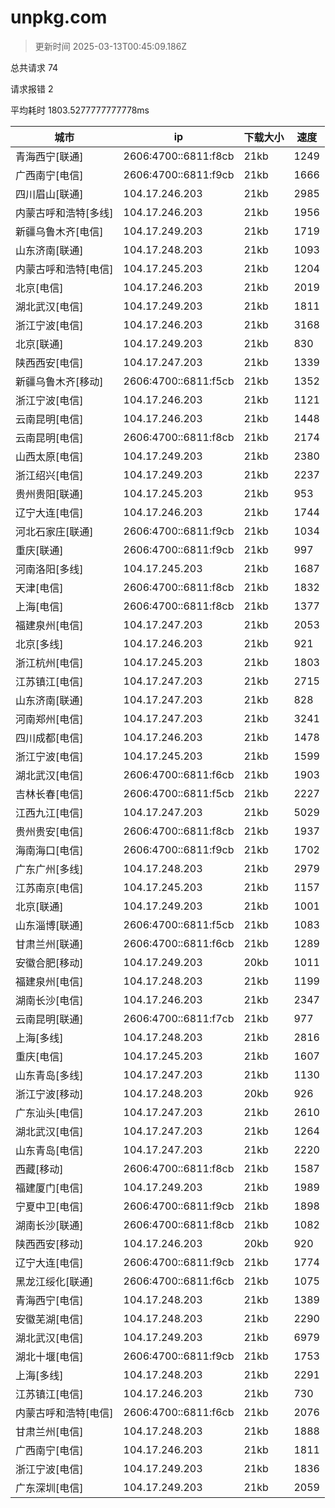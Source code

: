 
  # unpkg.com

  > 更新时间 2025-03-13T00:45:09.186Z
  
  总共请求 74

  请求报错 2

  平均耗时 1803.5277777777778ms

|城市|ip|下载大小|速度|
|-----|----------|---|---|
|青海西宁[联通]|2606:4700::6811:f8cb|21kb|1249|
|广西南宁[电信]|2606:4700::6811:f9cb|21kb|1666|
|四川眉山[联通]|104.17.246.203|21kb|2985|
|内蒙古呼和浩特[多线]|104.17.246.203|21kb|1956|
|新疆乌鲁木齐[电信]|104.17.249.203|21kb|1719|
|山东济南[联通]|104.17.248.203|21kb|1093|
|内蒙古呼和浩特[电信]|104.17.245.203|21kb|1204|
|北京[电信]|104.17.246.203|21kb|2019|
|湖北武汉[电信]|104.17.249.203|21kb|1811|
|浙江宁波[电信]|104.17.246.203|21kb|3168|
|北京[联通]|104.17.249.203|21kb|830|
|陕西西安[电信]|104.17.247.203|21kb|1339|
|新疆乌鲁木齐[移动]|2606:4700::6811:f5cb|21kb|1352|
|浙江宁波[电信]|104.17.246.203|21kb|1121|
|云南昆明[电信]|104.17.246.203|21kb|1448|
|云南昆明[电信]|2606:4700::6811:f8cb|21kb|2174|
|山西太原[电信]|104.17.249.203|21kb|2380|
|浙江绍兴[电信]|104.17.249.203|21kb|2237|
|贵州贵阳[联通]|104.17.245.203|21kb|953|
|辽宁大连[电信]|104.17.246.203|21kb|1744|
|河北石家庄[联通]|2606:4700::6811:f9cb|21kb|1034|
|重庆[联通]|2606:4700::6811:f9cb|21kb|997|
|河南洛阳[多线]|104.17.245.203|21kb|1687|
|天津[电信]|2606:4700::6811:f8cb|21kb|1832|
|上海[电信]|2606:4700::6811:f8cb|21kb|1377|
|福建泉州[电信]|104.17.247.203|21kb|2053|
|北京[多线]|104.17.246.203|21kb|921|
|浙江杭州[电信]|104.17.245.203|21kb|1803|
|江苏镇江[电信]|104.17.247.203|21kb|2715|
|山东济南[联通]|104.17.247.203|21kb|828|
|河南郑州[电信]|104.17.247.203|21kb|3241|
|四川成都[电信]|104.17.246.203|21kb|1478|
|浙江宁波[电信]|104.17.245.203|21kb|1599|
|湖北武汉[电信]|2606:4700::6811:f6cb|21kb|1903|
|吉林长春[电信]|2606:4700::6811:f5cb|21kb|2227|
|江西九江[电信]|104.17.247.203|21kb|5029|
|贵州贵安[电信]|2606:4700::6811:f8cb|21kb|1937|
|海南海口[电信]|2606:4700::6811:f9cb|21kb|1702|
|广东广州[多线]|104.17.248.203|21kb|2979|
|江苏南京[电信]|104.17.245.203|21kb|1157|
|北京[联通]|104.17.249.203|21kb|1001|
|山东淄博[联通]|2606:4700::6811:f5cb|21kb|1083|
|甘肃兰州[联通]|2606:4700::6811:f6cb|21kb|1289|
|安徽合肥[移动]|104.17.249.203|20kb|1011|
|福建泉州[电信]|104.17.248.203|21kb|1199|
|湖南长沙[电信]|104.17.246.203|21kb|2347|
|云南昆明[联通]|2606:4700::6811:f7cb|21kb|977|
|上海[多线]|104.17.248.203|21kb|2816|
|重庆[电信]|104.17.245.203|21kb|1607|
|山东青岛[多线]|104.17.247.203|21kb|1130|
|浙江宁波[移动]|104.17.248.203|20kb|926|
|广东汕头[电信]|104.17.247.203|21kb|2610|
|湖北武汉[电信]|104.17.247.203|21kb|1264|
|山东青岛[电信]|104.17.247.203|21kb|2220|
|西藏[移动]|2606:4700::6811:f8cb|21kb|1587|
|福建厦门[电信]|104.17.249.203|21kb|1989|
|宁夏中卫[电信]|2606:4700::6811:f9cb|21kb|1898|
|湖南长沙[联通]|2606:4700::6811:f8cb|21kb|1082|
|陕西西安[移动]|104.17.246.203|20kb|920|
|辽宁大连[电信]|2606:4700::6811:f9cb|21kb|1774|
|黑龙江绥化[联通]|2606:4700::6811:f6cb|21kb|1075|
|青海西宁[电信]|104.17.248.203|21kb|1389|
|安徽芜湖[电信]|104.17.248.203|21kb|2290|
|湖北武汉[电信]|104.17.249.203|21kb|6979|
|湖北十堰[电信]|2606:4700::6811:f9cb|21kb|1753|
|上海[多线]|104.17.248.203|21kb|2291|
|江苏镇江[电信]|104.17.246.203|21kb|730|
|内蒙古呼和浩特[电信]|2606:4700::6811:f6cb|21kb|2076|
|甘肃兰州[电信]|104.17.248.203|21kb|1888|
|广西南宁[电信]|104.17.246.203|21kb|1811|
|浙江宁波[电信]|104.17.249.203|21kb|1836|
|广东深圳[电信]|104.17.249.203|21kb|2059|

  